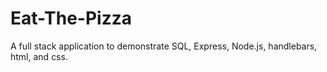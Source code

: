 # Eat-The-Pizza
A full stack application to demonstrate SQL, Express, Node.js, handlebars, html, and css.

